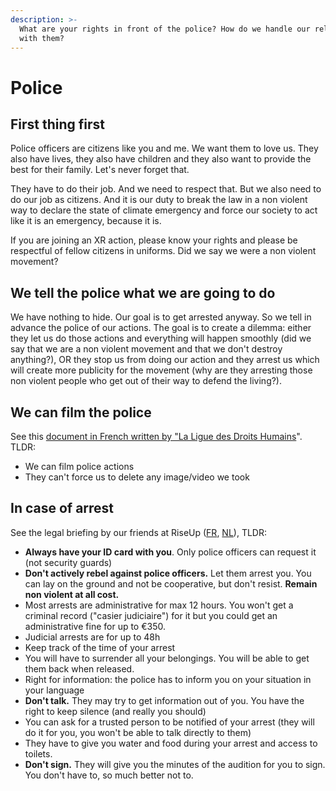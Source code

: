 ```yaml
---
description: >-
  What are your rights in front of the police? How do we handle our relationship
  with them?
---
```


# Police

## First thing first

Police officers are citizens like you and me. We want them to love us. They also have lives, they also have children and they also want to provide the best for their family. Let's never forget that.

They have to do their job. And we need to respect that. But we also need to do our job as citizens. And it is our duty to break the law in a non violent way to declare the state of climate emergency and force our society to act like it is an emergency, because it is.

If you are joining an XR action, please know your rights and please be respectful of fellow citizens in uniforms. Did we say we were a non violent movement?

## We tell the police what we are going to do

We have nothing to hide. Our goal is to get arrested anyway. So we tell in advance the police of our actions. The goal is to create a dilemma: either they let us do those actions and everything will happen smoothly \(did we say that we are a non violent movement and that we don't destroy anything?\), OR they stop us from doing our action and they arrest us which will create more publicity for the movement \(why are they arresting those non violent people who get out of their way to defend the living?\). 

## We can film the police

See this [document in French written by "La Ligue des Droits Humains](http://www.liguedh.be/wp-content/uploads/2017/07/filmer_la_police_le_livret.pdf)". TLDR:

* We can film police actions
* They can't force us to delete any image/video we took

## In case of arrest

See the legal briefing by our friends at RiseUp \([FR](https://drive.google.com/open?id=0B_svv2S0hcswRkN6X3VDSnQzZFJWZlpCRGdDNVBnX1JBQ3Y0), [NL](https://drive.google.com/open?id=0B_svv2S0hcswamhvcHlKSmxiWUFqak1lWGJNamE3THBONkM0)\), TLDR:

* **Always have your ID card with you**. Only police officers can request it \(not security guards\)
* **Don't actively rebel against police officers.** Let them arrest you. You can lay on the ground and not be cooperative, but don't resist. **Remain non violent at all cost.**
* Most arrests are administrative for max 12 hours. You won't get a criminal record \("casier judiciaire"\) for it but you could get an administrative fine for up to €350.
* Judicial arrests are for up to 48h
* Keep track of the time of your arrest
* You will have to surrender all your belongings. You will be able to get them back when released.
* Right for information: the police has to inform you on your situation in your language
* **Don't talk.** They may try to get information out of you. You have the right to keep silence \(and really you should\)
* You can ask for a trusted person to be notified of your arrest \(they will do it for you, you won't be able to talk directly to them\)
* They have to give you water and food during your arrest and access to toilets.
* **Don't sign.** They will give you the minutes of the audition for you to sign. You don't have to, so much better not to.


